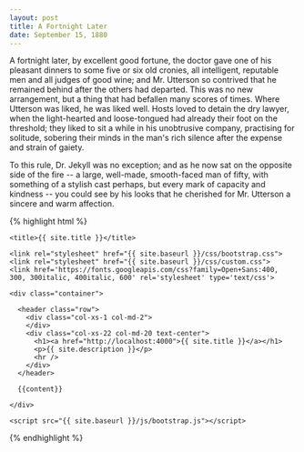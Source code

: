 ```yaml
---
layout: post
title: A Fortnight Later
date: September 15, 1880
--- 
```


 A fortnight later, by excellent good fortune, the doctor gave one of his pleasant dinners to some five or six old cronies, all intelligent, reputable men and all judges of good wine; and Mr. Utterson so contrived that he remained behind after the others had departed. This was no new arrangement, but a thing that had befallen many scores of times. Where Utterson was liked, he was liked well. Hosts loved to detain the dry lawyer, when the light-hearted and loose-tongued had already their foot on the threshold; they liked to sit a while in his unobtrusive company, practising for solitude, sobering their minds in the man's rich silence after the expense and strain of gaiety. 

 To this rule, Dr. Jekyll was no exception; and as he now sat on the opposite side of the fire -- a large, well-made, smooth-faced man of fifty, with something of a stylish cast perhaps, but every mark of capacity and kindness -- you could see by his looks that he cherished for Mr. Utterson a sincere and warm affection.

 {% highlight html %}
<html>
  <head>
    <meta charset="utf-8" />
    <meta http-equiv="X-UA-Compatible" content="IE=edge" />
    <meta name="viewport" content="width=device-width, initial-scale=1" />

    <title>{{ site.title }}</title>

    <link rel="stylesheet" href="{{ site.baseurl }}/css/bootstrap.css">
    <link rel="stylesheet" href="{{ site.baseurl }}/css/custom.css">
    <link href='https://fonts.googleapis.com/css?family=Open+Sans:400, 300, 300italic, 400italic, 600' rel='stylesheet' type='text/css'>

  </head>


  <body>

    <div class="container">

      <header class="row">
        <div class="col-xs-1 col-md-2">
        </div>
        <div class="col-xs-22 col-md-20 text-center">
          <h1><a href="http://localhost:4000">{{ site.title }}</a></h1>
          <p>{{ site.description }}</p>
          <hr />
        </div>
      </header>

      {{content}}

    </div>

    <script src="{{ site.baseurl }}/js/bootstrap.js"></script>
  
  </body>
</html>
{% endhighlight %}